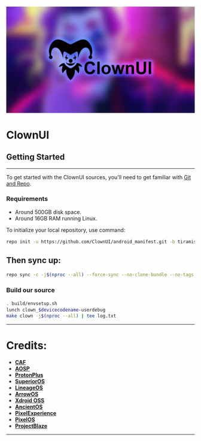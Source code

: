 
![banner](https://raw.githubusercontent.com/kutemeikito/Ryzen-Script/master/Clown.jpg)
# ClownUI

## Getting Started ## 
---------------
To get started with the ClownUI sources, you'll need to get
familiar with [Git and Repo](https://source.android.com/setup/build/downloading).

### Requirements
- Around 500GB disk space.
- Around 16GB RAM running Linux.

To initialize your local repository, use command:

```bash
repo init -u https://github.com/ClownUI/android_manifest.git -b tiramisu
```

## Then sync up: ##

```bash
repo sync -c -j$(nproc --all) --force-sync --no-clone-bundle --no-tags
```

### Build our source ###

```bash
. build/envsetup.sh
lunch clown_$devicecodename-userdebug
make clown -j$(nproc --all) | tee log.txt
```

-----------------------------------------------------------------------------
Credits:
=======
 * [**CAF**](https://source.codeaurora.org)
 * [**AOSP**](https://android.googlesource.com)
 * [**ProtonPlus**](https://github.com/protonplus-org)
 * [**SuperiorOS**](https://github.com/SuperiorOS)
 * [**LineageOS**](https://github.com/LineageOS)
 * [**ArrowOS**](https://github.com/ArrowOS)
 * [**Xdroid OSS**](https://github.com/xdroid-oss)
 * [**AncientOS**](https://github.com/ancient-lab)
 * [**PixelExperience**](https://github.com/PixelExperience)
 * [**PixelOS**](https://github.com/PixelOS-AOSP)
 * [**ProjectBlaze**](https://github.com/ProjectBlaze)
-----------------------------------------------------------------------------
